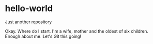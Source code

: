 # hello-world
Just another repository

Okay. Where do I start. I'm a wife, mother and the oldest of six children.
Enough about me. Let's Git this going!
